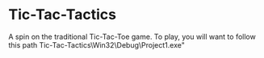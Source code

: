 # Tic-Tac-Tactics
A spin on the traditional Tic-Tac-Toe game. 
To play, you will want to follow this path
Tic-Tac-Tactics\Win32\Debug\Project1.exe"
